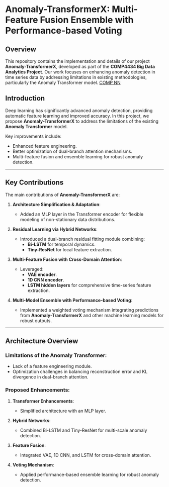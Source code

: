 # Anomaly-TransformerX: Multi-Feature Fusion Ensemble with Performance-based Voting

## Overview
This repository contains the implementation and details of our project **Anomaly-TransformerX**, developed as part of the **COMP4434 Big Data Analytics Project**. Our work focuses on enhancing anomaly detection in time series data by addressing limitations in existing methodologies, particularly the Anomaly Transformer model. 
[COMP NN]()
## Introduction

Deep learning has significantly advanced anomaly detection, providing automatic feature learning and improved accuracy. In this project, we propose **Anomaly-TransformerX** to address the limitations of the existing **Anomaly Transformer** model. 

Key improvements include:
- Enhanced feature engineering.
- Better optimization of dual-branch attention mechanisms.
- Multi-feature fusion and ensemble learning for robust anomaly detection.

---

## Key Contributions
The main contributions of **Anomaly-TransformerX** are:
1. **Architecture Simplification & Adaptation**:
   - Added an MLP layer in the Transformer encoder for flexible modeling of non-stationary data distributions.
   
2. **Residual Learning via Hybrid Networks**:
   - Introduced a dual-branch residual fitting module combining:
     - **Bi-LSTM** for temporal dynamics.
     - **Tiny-ResNet** for local feature extraction.

3. **Multi-Feature Fusion with Cross-Domain Attention**:
   - Leveraged:
     - **VAE encoder**.
     - **1D CNN encoder**.
     - **LSTM hidden layers** for comprehensive time-series feature extraction.

4. **Multi-Model Ensemble with Performance-based Voting**:
   - Implemented a weighted voting mechanism integrating predictions from **Anomaly-TransformerX** and other machine learning models for robust outputs.

---

## Architecture Overview
### Limitations of the Anomaly Transformer:
- Lack of a feature engineering module.
- Optimization challenges in balancing reconstruction error and KL divergence in dual-branch attention.

### Proposed Enhancements:
1. **Transformer Enhancements**:
   - Simplified architecture with an MLP layer.
   
2. **Hybrid Networks**:
   - Combined Bi-LSTM and Tiny-ResNet for multi-scale anomaly detection.

3. **Feature Fusion**:
   - Integrated VAE, 1D CNN, and LSTM for cross-domain attention.

4. **Voting Mechanism**:
   - Applied performance-based ensemble learning for robust anomaly detection.

